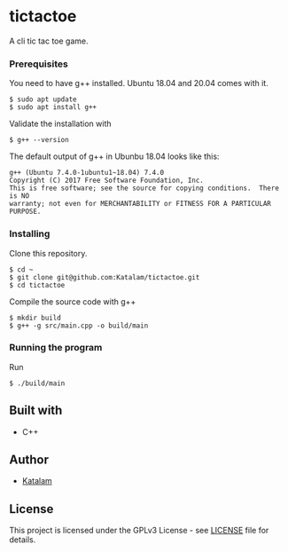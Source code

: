 # tictactoe

A cli tic tac toe game.

### Prerequisites

You need to have g++ installed. Ubuntu 18.04 and 20.04 comes with it.
```
$ sudo apt update
$ sudo apt install g++
```

Validate the installation with
```
$ g++ --version
```

The default output of g++ in Ubunbu 18.04 looks like this:
```
g++ (Ubuntu 7.4.0-1ubuntu1~18.04) 7.4.0
Copyright (C) 2017 Free Software Foundation, Inc.
This is free software; see the source for copying conditions.  There is NO
warranty; not even for MERCHANTABILITY or FITNESS FOR A PARTICULAR PURPOSE.
```

### Installing

Clone this repository.
```
$ cd ~
$ git clone git@github.com:Katalam/tictactoe.git
$ cd tictactoe
```
Compile the source code with g++
```
$ mkdir build
$ g++ -g src/main.cpp -o build/main
```

### Running the program
Run
```
$ ./build/main
```

## Built with

* C++

## Author

* [Katalam](https://github.com/Katalam)

## License

This project is licensed under the GPLv3 License - see [LICENSE](LICENSE) file for details.
